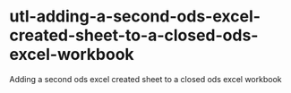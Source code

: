 # utl-adding-a-second-ods-excel-created-sheet-to-a-closed-ods-excel-workbook
Adding a second ods excel created sheet to a closed ods excel workbook 
